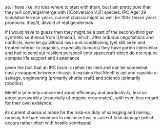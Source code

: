 so.
I have like, no idea where to start with them, but I am pretty sure that they will converge/merge with [[Conversion V3]] 
species: IPC
Age: 29 simulated terrean years, current chassis might as well be 100+ terran years
pronouns: they/it, devoid of real genderinos 

if I would have to guess then they might be a part of the second-third gen synthetic sentience from [[Amida]], which, after arduous negotiations and conflicts, were let go without laws and conditioning (yet still seen and treated inferior to organics, especially humans)
 they have gotten interstellar and had to send out resilient personell onto spacecraft which do not require complex life support and sustenance

given the fact that an IPC brain is rather resilient and can be somewhat easily swapped between chassis it explains that MeeR is apt and capable at salvage, engineering (primarily shuttle craft) and science (primarily robotics)

MeeR is primarily concerned about efficiency and productivity, less so about survivability (especially of organic crew mates), with even less regard for their own existence. 

its current chassis is made for the rock-on duty of salvaging and mining, running the bare minimum to minimise loss in case of fatal damage (which occurs rather often with hostile xenofauna)